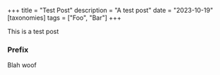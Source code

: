 +++
title = "Test Post"
description = "A test post"
date = "2023-10-19"
[taxonomies]
tags = ["Foo", "Bar"]
+++

This is a test post

### Prefix

Blah woof